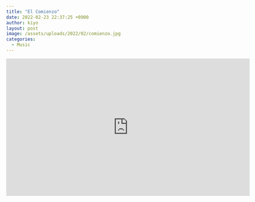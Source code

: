 ```yaml
---
title: "El Comienzo"
date: 2022-02-23 22:37:25 +0900
author: kiyo
layout: post
image: /assets/uploads/2022/02/comienzo.jpg
categories:
  - Music
---
```

<iframe width="655" height="370" src="https://www.youtube.com/embed/8Jna91uLi4A?rel=0" title="YouTube video player" frameborder="0" allow="accelerometer; autoplay; clipboard-write; encrypted-media; gyroscope; picture-in-picture" allowfullscreen></iframe>
